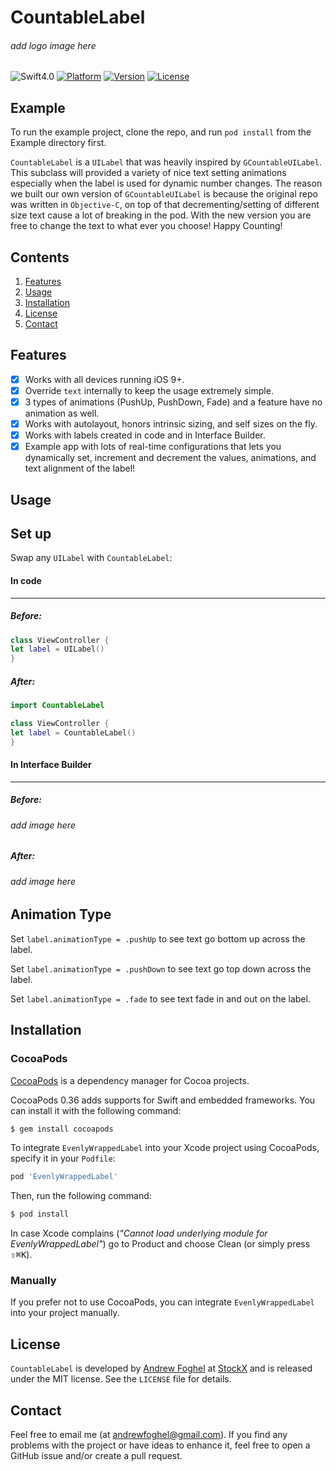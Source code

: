 # CountableLabel
###### add logo image here


![Swift4.0](https://img.shields.io/badge/Swift-4.0-orange.svg?style=flat")
[![Platform](https://img.shields.io/cocoapods/p/EvenlyWrappedLabel.svg?style=flat)](http://cocoapods.org/pods/EvenlyWrappedLabel)
[![Version](https://img.shields.io/cocoapods/v/EvenlyWrappedLabel.svg?style=flat)](http://cocoapods.org/pods/EvenlyWrappedLabel)
[![License](https://img.shields.io/cocoapods/l/EvenlyWrappedLabel.svg?style=flat)](http://cocoapods.org/pods/EvenlyWrappedLabel)

## Example

To run the example project, clone the repo, and run `pod install` from the Example directory first.

`CountableLabel` is a `UILabel` that was heavily inspired by `GCountableUILabel`. This subclass will provided a variety of nice text setting animations especially when the label is used for dynamic number changes. The reason we built our own version of `GCountableUILabel` is because the original repo was written in `Objective-C`, on top of that decrementing/setting of different size text cause a lot of breaking in the pod. With the new version you are free to change the text to what ever you choose! Happy Counting!

## Contents 
1. [Features](#features)
2. [Usage](#usage)
3. [Installation](#installation)
6. [License](#license)
7. [Contact](#contact)

<a name="features"> Features </a>
--------------

- [x] Works with all devices running iOS 9+.
- [x] Override `text` internally to keep the usage extremely simple.
- [x] 3 types of animations (PushUp, PushDown, Fade) and a feature have no animation as well.
- [x] Works with autolayout, honors intrinsic sizing, and self sizes on the fly.
- [x] Works with labels created in code and in Interface Builder.
- [x] Example app with lots of real-time configurations that lets you dynamically set, increment and decrement the values, animations, and text alignment of the label!

<a name="usage"> Usage </a>
--------------

## Set up

Swap any `UILabel` with `CountableLabel`:

#### In code
-----

##### Before:
```swift
class ViewController {
let label = UILabel()
}
```

##### After:
```swift
import CountableLabel

class ViewController {
let label = CountableLabel()
}
```

#### In Interface Builder
-----

##### Before:
###### add image here

##### After:
###### add image here

## Animation Type
Set `label.animationType = .pushUp` to see text go bottom up across the label.

Set `label.animationType = .pushDown` to see text go top down across the label.

Set `label.animationType = .fade` to see text fade in and out on the label.

<a name="installation"> Installation </a>
--------------

### CocoaPods

[CocoaPods](http://cocoapods.org) is a dependency manager for Cocoa projects.

CocoaPods 0.36 adds supports for Swift and embedded frameworks. You can install it with the following command:

```bash
$ gem install cocoapods
```

To integrate `EvenlyWrappedLabel` into your Xcode project using CocoaPods, specify it in your `Podfile`:

```ruby
pod 'EvenlyWrappedLabel'
```

Then, run the following command:

```bash
$ pod install
```

In case Xcode complains (<i>"Cannot load underlying module for EvenlyWrappedLabel"</i>) go to Product and choose Clean (or simply press <kbd>⇧</kbd><kbd>⌘</kbd><kbd>K</kbd>).

### Manually

If you prefer not to use CocoaPods, you can integrate `EvenlyWrappedLabel` into your project manually.

<a name="license"> License </a>
--------------

`CountableLabel` is developed by [Andrew Foghel](https://www.linkedin.com/in/andrew-foghel-6b90a9137/) at [StockX](https://stockx.com) and is released under the MIT license. See the `LICENSE` file for details.

<a name="contact"> Contact </a>
--------------

Feel free to email me (at andrewfoghel@gmail.com). If you find any problems with the project or have ideas to enhance it, feel free to open a GitHub issue and/or create a pull request.
